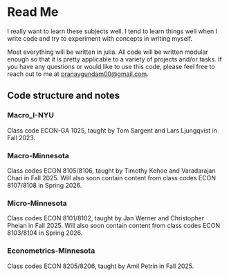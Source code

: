 # Read Me

I really want to learn these subjects well. I tend to learn things well when I write code and try to experiment with concepts in writing myself.

Most everything will be written in julia. All code will be written modular enough so that it is pretty applicable to a variety of projects and/or tasks. If you have any questions or would like to use this code, please feel free to reach out to me at [pranaygundam00@gmail.com](mailto:pranaygundam00@gmail.com).

## Code structure and notes

### Macro_I-NYU

Class code ECON-GA 1025, taught by Tom Sargent and Lars Ljungqvist in Fall 2023.

### Macro-Minnesota

Class codes ECON 8105/8106, taught by Timothy Kehoe and Varadarajan Chari in Fall 2025. Will also soon contain content from class codes ECON 8107/8108 in Spring 2026.

### Micro-Minnesota

Class codes ECON 8101/8102, taught by Jan Werner and Christopher Phelan in Fall 2025. Will also soon contain content from class codes ECON 8103/8104 in Spring 2026.

### Econometrics-Minnesota

Class codes ECON 8205/8206, taught by Amil Petrin in Fall 2025.
